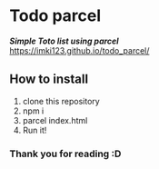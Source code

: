# Todo parcel
***Simple Toto list using parcel***  
https://imki123.github.io/todo_parcel/  

## How to install
1. clone this repository
2. npm i
3. parcel index.html
4. Run it!

### Thank you for reading :D

